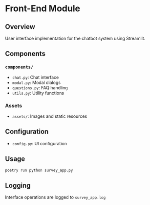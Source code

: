# Front-End Module

## Overview
User interface implementation for the chatbot system using Streamlit.

## Components

### `components/`
- `chat.py`: Chat interface
- `modal.py`: Modal dialogs
- `questions.py`: FAQ handling
- `utils.py`: Utility functions

### Assets
- `assets/`: Images and static resources

## Configuration
- `config.py`: UI configuration

## Usage
```bash
poetry run python survey_app.py
```

## Logging
Interface operations are logged to `survey_app.log`